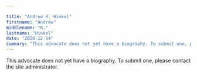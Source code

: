 ```yaml
---

title: "Andrew R. Hinkel"
firstname: "Andrew"
middlename: "R."
lastname: "Hinkel"
date: "2020-12-14"
summary: "This advocate does not yet have a biography. To submit one, please contact the site administrator."
---
```

This advocate does not yet have a biography. To submit one, please contact the site administrator.

